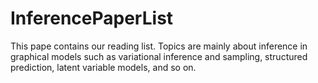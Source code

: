 # InferencePaperList

This pape contains our reading list. Topics are mainly about inference in graphical models such as variational inference and sampling, structured prediction, latent variable models, and so on.
